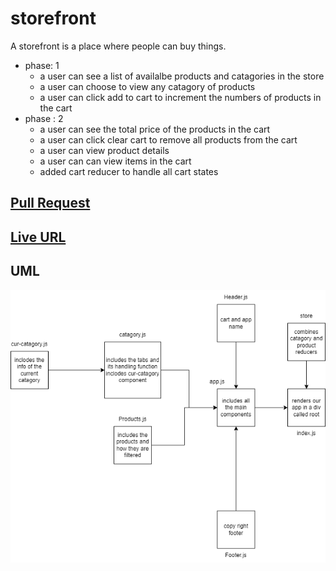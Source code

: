 # storefront

A storefront is a place where people can buy things.

- phase: 1
  - a user can see a list of availalbe products and catagories in the store
  - a user can choose to view any catagory of products
  - a user can click add to cart to increment the numbers of products in the cart
- phase : 2
  - a user can see the total price of the products in the cart
  - a user can click clear cart to remove all products from the cart
  - a user can view product details
  - a user can can view items in the cart
  - added cart reducer to handle all cart states

## [Pull Request](https://github.com/Mhsalameh/storefront/pull/3)

## [Live URL](https://not-a-real-store.netlify.app/)

## UML

![uml](./assets/not-a-store-uml-redux.png)
